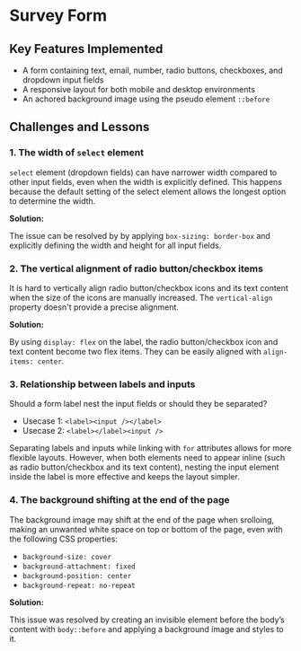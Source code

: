 # Survey Form

## Key Features Implemented

- A form containing text, email, number, radio buttons, checkboxes, and dropdown input fields
- A responsive layout for both mobile and desktop environments
- An achored background image using the pseudo element `::before`

## Challenges and Lessons

### 1. The width of `select` element

`select` element (dropdown fields) can have narrower width compared to other input fields, even when the width is explicitly defined. This happens because the default setting of the select element allows the longest option to determine the width.

**Solution:**

The issue can be resolved by by applying `box-sizing: border-box` and explicitly defining the width and height for all input fields.

### 2. The vertical alignment of radio button/checkbox items

It is hard to vertically align radio button/checkbox icons and its text content when the size of the icons are manually increased. The `vertical-align` property doesn't provide a precise alignment.

**Solution:**

By using `display: flex` on the label, the radio button/checkbox icon and text content become two flex items. They can be easily aligned with `align-items: center`.

### 3. Relationship between labels and inputs

Should a form label nest the input fields or should they be separated?

- Usecase 1: `<label><input /></label>`
- Usecase 2: `<label></label><input />`

Separating labels and inputs while linking with `for` attributes allows for more flexible layouts. However, when both elements need to appear inline (such as radio button/checkbox and its text content), nesting the input element inside the label is more effective and keeps the layout simpler.

### 4. The background shifting at the end of the page

The background image may shift at the end of the page when srolloing, making an unwanted white space on top or bottom of the page, even with the following CSS properties:

- `background-size: cover`
- `background-attachment: fixed`
- `background-position: center`
- `background-repeat: no-repeat`

**Solution:**

This issue was resolved by creating an invisible element before the body’s content with `body::before` and applying a background image and styles to it.
